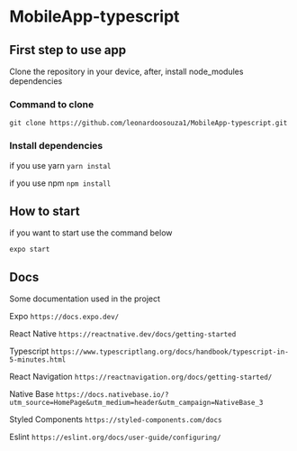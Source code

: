 # MobileApp-typescript

## First step to use app
Clone the repository in your device, after, install node_modules dependencies

### Command to clone 

`git clone https://github.com/leonardoosouza1/MobileApp-typescript.git`


### Install dependencies

if you use yarn
`yarn instal `

if you use npm
`npm install` 
## How to start

if you want to start use the command below

`expo start `

## Docs

Some documentation used in the project

Expo
`https://docs.expo.dev/`

React Native
`https://reactnative.dev/docs/getting-started`

Typescript
`https://www.typescriptlang.org/docs/handbook/typescript-in-5-minutes.html`

React Navigation
`https://reactnavigation.org/docs/getting-started/`

Native Base
`https://docs.nativebase.io/?utm_source=HomePage&utm_medium=header&utm_campaign=NativeBase_3`

Styled Components
`https://styled-components.com/docs`

Eslint
`https://eslint.org/docs/user-guide/configuring/`